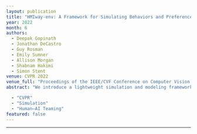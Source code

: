 ```yaml
---
layout: publication
title: "HMIway-env: A Framework for Simulating Behaviors and Preferences to Support Human–AI Teaming in Driving"
year: 2022
month: 6
authors:
  - Deepak Gopinath
  - Jonathan DeCastro
  - Guy Rosman
  - Emily Sumner
  - Allison Morgan
  - Shabnam Hakimi
  - Simon Stent
venue: CVPR 2022
venue_full: "Proceedings of the IEEE/CVF Conference on Computer Vision and Pattern Recognition (CVPR 2022), pp. 4342–4350"
abstract: "We introduce a lightweight simulation and modeling framework, HMIway-env, for studying human-machine teaming in the context of driving. The goal of the framework is to accelerate the development of adaptive AI systems which can respond to individual driver states, traits, and preferences, by serving as a data-generation engine and training environment for learning personalized human-AI teaming policies. We extend highway-env, an OpenAI Gym-based simulator environment, to enable specification of human driver behavior, and design of vehicle-driver interactions and outcomes. We describe one instance of our framework incorporating models for distracted and cautious driving, which we validate through crowd-sourced feedback, and show early experimental results toward the training of better intervention policies."

  - "CVPR"
  - "Simulation"
  - "Human–AI Teaming"
featured: false
---
```

---
